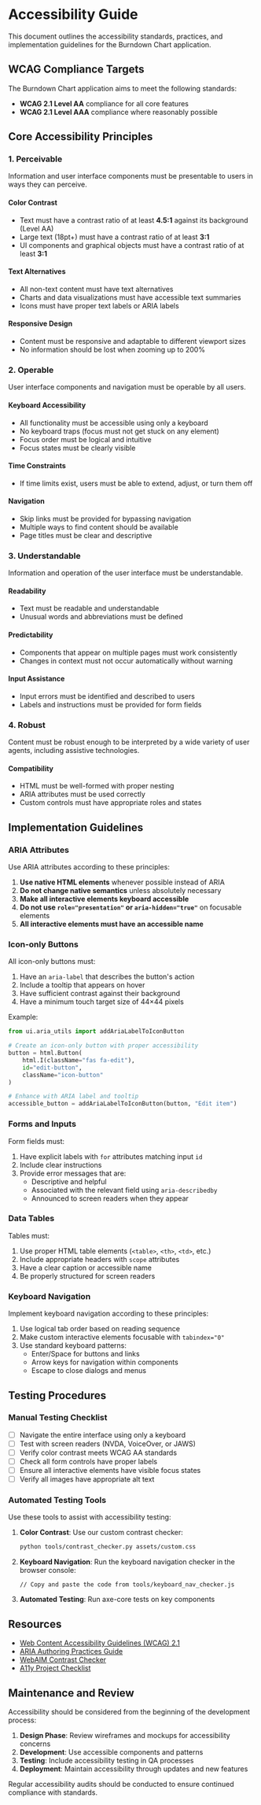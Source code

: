 # Accessibility Guide

This document outlines the accessibility standards, practices, and implementation guidelines for the Burndown Chart application.

## WCAG Compliance Targets

The Burndown Chart application aims to meet the following standards:

- **WCAG 2.1 Level AA** compliance for all core features
- **WCAG 2.1 Level AAA** compliance where reasonably possible

## Core Accessibility Principles

### 1. Perceivable

Information and user interface components must be presentable to users in ways they can perceive.

#### Color Contrast

- Text must have a contrast ratio of at least **4.5:1** against its background (Level AA)
- Large text (18pt+) must have a contrast ratio of at least **3:1**
- UI components and graphical objects must have a contrast ratio of at least **3:1**

#### Text Alternatives

- All non-text content must have text alternatives
- Charts and data visualizations must have accessible text summaries
- Icons must have proper text labels or ARIA labels

#### Responsive Design

- Content must be responsive and adaptable to different viewport sizes
- No information should be lost when zooming up to 200%

### 2. Operable

User interface components and navigation must be operable by all users.

#### Keyboard Accessibility

- All functionality must be accessible using only a keyboard
- No keyboard traps (focus must not get stuck on any element)
- Focus order must be logical and intuitive
- Focus states must be clearly visible

#### Time Constraints

- If time limits exist, users must be able to extend, adjust, or turn them off

#### Navigation

- Skip links must be provided for bypassing navigation
- Multiple ways to find content should be available
- Page titles must be clear and descriptive

### 3. Understandable

Information and operation of the user interface must be understandable.

#### Readability

- Text must be readable and understandable
- Unusual words and abbreviations must be defined

#### Predictability

- Components that appear on multiple pages must work consistently
- Changes in context must not occur automatically without warning

#### Input Assistance

- Input errors must be identified and described to users
- Labels and instructions must be provided for form fields

### 4. Robust

Content must be robust enough to be interpreted by a wide variety of user agents, including assistive technologies.

#### Compatibility

- HTML must be well-formed with proper nesting
- ARIA attributes must be used correctly
- Custom controls must have appropriate roles and states

## Implementation Guidelines

### ARIA Attributes

Use ARIA attributes according to these principles:

1. **Use native HTML elements** whenever possible instead of ARIA
2. **Do not change native semantics** unless absolutely necessary
3. **Make all interactive elements keyboard accessible**
4. **Do not use `role="presentation"` or `aria-hidden="true"`** on focusable elements
5. **All interactive elements must have an accessible name**

### Icon-only Buttons

All icon-only buttons must:

1. Have an `aria-label` that describes the button's action
2. Include a tooltip that appears on hover
3. Have sufficient contrast against their background
4. Have a minimum touch target size of 44×44 pixels

Example:

```python
from ui.aria_utils import addAriaLabelToIconButton

# Create an icon-only button with proper accessibility
button = html.Button(
    html.I(className="fas fa-edit"),
    id="edit-button",
    className="icon-button"
)

# Enhance with ARIA label and tooltip
accessible_button = addAriaLabelToIconButton(button, "Edit item")
```

### Forms and Inputs

Form fields must:

1. Have explicit labels with `for` attributes matching input `id`
2. Include clear instructions
3. Provide error messages that are:
   - Descriptive and helpful
   - Associated with the relevant field using `aria-describedby`
   - Announced to screen readers when they appear

### Data Tables

Tables must:

1. Use proper HTML table elements (`<table>`, `<th>`, `<td>`, etc.)
2. Include appropriate headers with `scope` attributes
3. Have a clear caption or accessible name
4. Be properly structured for screen readers

### Keyboard Navigation

Implement keyboard navigation according to these principles:

1. Use logical tab order based on reading sequence
2. Make custom interactive elements focusable with `tabindex="0"`
3. Use standard keyboard patterns:
   - Enter/Space for buttons and links
   - Arrow keys for navigation within components
   - Escape to close dialogs and menus

## Testing Procedures

### Manual Testing Checklist

- [ ] Navigate the entire interface using only a keyboard
- [ ] Test with screen readers (NVDA, VoiceOver, or JAWS)
- [ ] Verify color contrast meets WCAG AA standards
- [ ] Check all form controls have proper labels
- [ ] Ensure all interactive elements have visible focus states
- [ ] Verify all images have appropriate alt text

### Automated Testing Tools

Use these tools to assist with accessibility testing:

1. **Color Contrast**: Use our custom contrast checker:

   ```sh
   python tools/contrast_checker.py assets/custom.css
   ```

2. **Keyboard Navigation**: Run the keyboard navigation checker in the browser console:

   ```text
   // Copy and paste the code from tools/keyboard_nav_checker.js
   ```

3. **Automated Testing**: Run axe-core tests on key components

## Resources

- [Web Content Accessibility Guidelines (WCAG) 2.1](https://www.w3.org/TR/WCAG21/)
- [ARIA Authoring Practices Guide](https://www.w3.org/WAI/ARIA/apg/)
- [WebAIM Contrast Checker](https://webaim.org/resources/contrastchecker/)
- [A11y Project Checklist](https://www.a11yproject.com/checklist/)

## Maintenance and Review

Accessibility should be considered from the beginning of the development process:

1. **Design Phase**: Review wireframes and mockups for accessibility concerns
2. **Development**: Use accessible components and patterns
3. **Testing**: Include accessibility testing in QA processes
4. **Deployment**: Maintain accessibility through updates and new features

Regular accessibility audits should be conducted to ensure continued compliance with standards.
